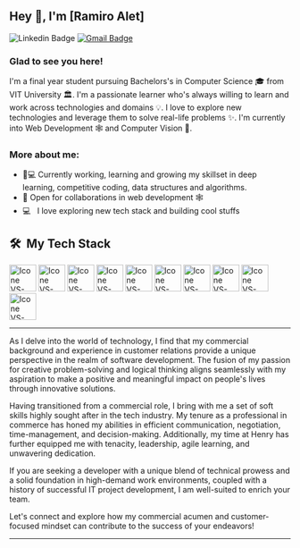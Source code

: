 ## Hey 👋, I'm [Ramiro Alet]


![Linkedin Badge](https://img.shields.io/badge/LinkedIn-blue?style=flat&logo=linkedin&labelColor=blue&link=https://www.linkedin.com/in/manumanoj0010/) [![Gmail Badge](https://img.shields.io/badge/Gmail-red?style=flat-square&logo=Gmail&logoColor=white&link=mailto:manumanoj0010@gmail.com)](mailto:manumanoj0010@gmail.com)

### Glad to see you here! &nbsp;

I'm a final year student pursuing Bachelors's in Computer Science 🎓 from VIT University 🏛. I'm a passionate learner who's always willing to learn and work across technologies and domains 💡. I love to explore new technologies and leverage them to solve real-life problems ✨. I'm currently into Web Development 🕸️ and Computer Vision 👀.

### More about me:

- 👨💻 Currently working, learning and growing my skillset in deep learning, competitive coding, data structures and algorithms.
- 🤝 Open for collaborations in web development 🕸️
- 💻 &nbsp; I love exploring new tech stack and building cool stuffs


<h2> 🛠 &nbsp;My Tech Stack</h2>

  [<img height="48px" width="48px" alt="Icone VS-Code" src="https://skillicons.dev/icons?i=html"/>](https://developer.mozilla.org/en-US/docs/Web/HTML)
  [<img height="48px" width="48px" alt="Icone VS-Code" src="https://skillicons.dev/icons?i=css"/>](https://developer.mozilla.org/en-US/docs/Web/CSS)
  [<img height="48px" width="48px" alt="Icone VS-Code" src="https://skillicons.dev/icons?i=js"/>](https://developer.mozilla.org/en-US/docs/Web/JavaScript)
  [<img height="48px" width="48px" alt="Icone VS-Code" src="https://skillicons.dev/icons?i=nodejs"/>](https://nodejs.org/en)
  [<img height="48px" width="48px" alt="Icone VS-Code" src="https://skillicons.dev/icons?i=react"/>](https://react.dev/)
  [<img height="48px" width="48px" alt="Icone VS-Code" src="https://skillicons.dev/icons?i=tailwind"/>](https://react.dev/)
  [<img height="48px" width="48px" alt="Icone VS-Code" src="https://skillicons.dev/icons?i=redux"/>](https://react.dev/)
  [<img height="48px" width="48px" alt="Icone VS-Code" src="https://skillicons.dev/icons?i=postgres"/>](https://react.dev/)
  [<img height="48px" width="48px" alt="Icone VS-Code" src="https://skillicons.dev/icons?i=mongodb"/>](https://react.dev/)
  [<img height="48px" width="48px" alt="Icone VS-Code" src="https://skillicons.dev/icons?i=express"/>](https://react.dev/)


  _____________________


As I delve into the world of technology, I find that my commercial background and experience in customer relations provide a unique perspective in the realm of software development. The fusion of my passion for creative problem-solving and logical thinking aligns seamlessly with my aspiration to make a positive and meaningful impact on people's lives through innovative solutions.

Having transitioned from a commercial role, I bring with me a set of soft skills highly sought after in the tech industry. My tenure as a professional in commerce has honed my abilities in efficient communication, negotiation, time-management, and decision-making. Additionally, my time at Henry has further equipped me with tenacity, leadership, agile learning, and unwavering dedication.

If you are seeking a developer with a unique blend of technical prowess and a solid foundation in high-demand work environments, coupled with a history of successful IT project development, I am well-suited to enrich your team.

Let's connect and explore how my commercial acumen and customer-focused mindset can contribute to the success of your endeavors!


<div align="center">


</div>

------

